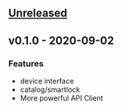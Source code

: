 <a name="unreleased"></a>
## [Unreleased]


<a name="v0.1.0"></a>
## v0.1.0 - 2020-09-02
### Features
- device interface
- catalog/smartlock
- More powerful API Client


[Unreleased]: https://github.com/yunjuiot/tuyacloud/compare/v0.1.0...HEAD
